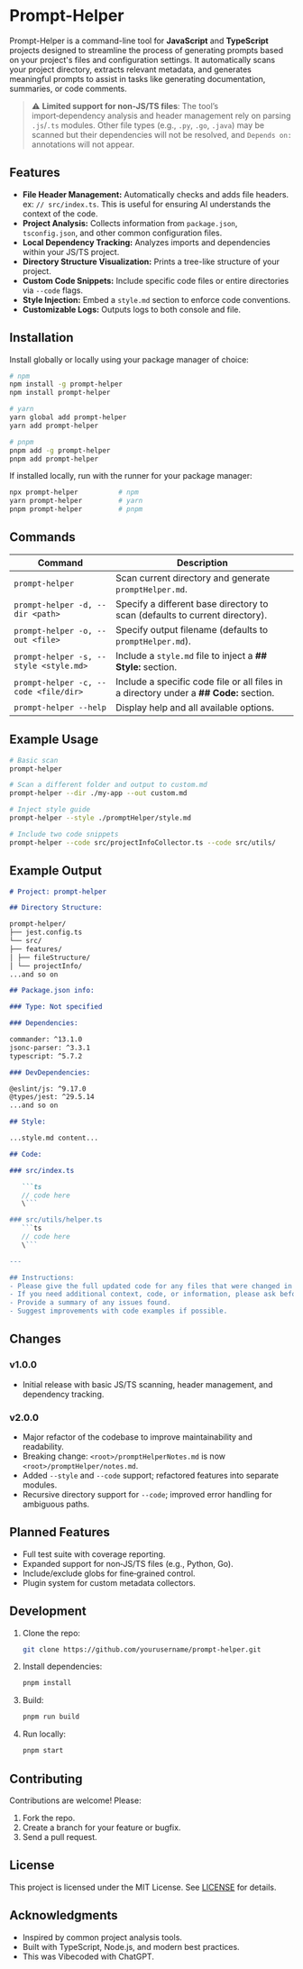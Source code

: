 # Prompt-Helper

Prompt-Helper is a command-line tool for **JavaScript** and **TypeScript**
projects designed to streamline the process of generating prompts based on your
project's files and configuration settings. It automatically scans your project
directory, extracts relevant metadata, and generates meaningful prompts to
assist in tasks like generating documentation, summaries, or code comments.

> ⚠️ **Limited support for non‑JS/TS files**: The tool’s import‑dependency
> analysis and header management rely on parsing `.js`/`.ts` modules. Other file
> types (e.g., `.py`, `.go`, `.java`) may be scanned but their dependencies will
> not be resolved, and `Depends on:` annotations will not appear.

## Features

- **File Header Management:** Automatically checks and adds file headers. ex:
  `// src/index.ts`. This is useful for ensuring AI understands the context of
  the code.
- **Project Analysis:** Collects information from `package.json`,
  `tsconfig.json`, and other common configuration files.
- **Local Dependency Tracking:** Analyzes imports and dependencies within your
  JS/TS project.
- **Directory Structure Visualization:** Prints a tree-like structure of your
  project.
- **Custom Code Snippets:** Include specific code files or entire directories
  via `--code` flags.
- **Style Injection:** Embed a `style.md` section to enforce code conventions.
- **Customizable Logs:** Outputs logs to both console and file.

## Installation

Install globally or locally using your package manager of choice:

```bash
# npm
npm install -g prompt-helper
npm install prompt-helper

# yarn
yarn global add prompt-helper
yarn add prompt-helper

# pnpm
pnpm add -g prompt-helper
pnpm add prompt-helper
```

If installed locally, run with the runner for your package manager:

```bash
npx prompt-helper          # npm
yarn prompt-helper         # yarn
pnpm prompt-helper         # pnpm
```

## Commands

| Command                                | Description                                                                            |
|----------------------------------------|----------------------------------------------------------------------------------------|
| `prompt-helper`                        | Scan current directory and generate `promptHelper.md`.                                 |
| `prompt-helper -d, --dir <path>`       | Specify a different base directory to scan (defaults to current directory).            |
| `prompt-helper -o, --out <file>`       | Specify output filename (defaults to `promptHelper.md`).                               |
| `prompt-helper -s, --style <style.md>` | Include a `style.md` file to inject a **## Style:** section.                           |
| `prompt-helper -c, --code <file/dir>`  | Include a specific code file or all files in a directory under a **## Code:** section. |
| `prompt-helper --help`                 | Display help and all available options.                                                |

## Example Usage

```bash
# Basic scan
prompt-helper

# Scan a different folder and output to custom.md
prompt-helper --dir ./my-app --out custom.md

# Inject style guide
prompt-helper --style ./promptHelper/style.md

# Include two code snippets
prompt-helper --code src/projectInfoCollector.ts --code src/utils/
```

## Example Output

```markdown
# Project: prompt-helper

## Directory Structure:

prompt-helper/
├── jest.config.ts
└── src/
├── features/
│ ├── fileStructure/
│ └── projectInfo/
...and so on

## Package.json info:

### Type: Not specified

### Dependencies:

commander: ^13.1.0
jsonc-parser: ^3.3.1
typescript: ^5.7.2

### DevDependencies:

@eslint/js: ^9.17.0
@types/jest: ^29.5.14
...and so on

## Style:

...style.md content...

## Code:

### src/index.ts

   ```ts
   // code here
   \```

### src/utils/helper.ts
   ```ts
   // code here
   \```

---

## Instructions:
- Please give the full updated code for any files that were changed in a Markdown code block.
- If you need additional context, code, or information, please ask before proceeding.
- Provide a summary of any issues found.
- Suggest improvements with code examples if possible.
```

## Changes

### v1.0.0

- Initial release with basic JS/TS scanning, header management, and dependency
  tracking.

### v2.0.0

- Major refactor of the codebase to improve maintainability and readability.
- Breaking change: `<root>/promptHelperNotes.md` is now
  `<root>/promptHelper/notes.md`.
- Added `--style` and `--code` support; refactored features into separate
  modules.
- Recursive directory support for `--code`; improved error handling for
  ambiguous paths.

## Planned Features

- Full test suite with coverage reporting.
- Expanded support for non‑JS/TS files (e.g., Python, Go).
- Include/exclude globs for fine‑grained control.
- Plugin system for custom metadata collectors.

## Development

1. Clone the repo:
    ```bash
    git clone https://github.com/yourusername/prompt-helper.git
    ```

2. Install dependencies:
    ```bash
    pnpm install
    ```

3. Build:
    ```bash
    pnpm run build
    ```

4. Run locally:
    ```bash
    pnpm start
    ```

## Contributing

Contributions are welcome! Please:

1. Fork the repo.
2. Create a branch for your feature or bugfix.
3. Send a pull request.

## License

This project is licensed under the MIT License. See [LICENSE](LICENSE) for
details.

## Acknowledgments

- Inspired by common project analysis tools.
- Built with TypeScript, Node.js, and modern best practices.
- This was Vibecoded with ChatGPT.



